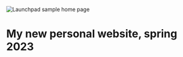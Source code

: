 ![Launchpad sample home page](https://github.com/dmoncado/launchpad/blob/main/src/assets/images/launchpad-home.jpg)

# My new personal website, spring 2023
